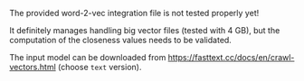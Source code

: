 The provided word-2-vec integration file is not tested properly yet!

It definitely manages handling big vector files (tested with 4 GB), but the computation of the closeness values needs to be validated.

The input model can be downloaded from https://fasttext.cc/docs/en/crawl-vectors.html (choose `text` version).